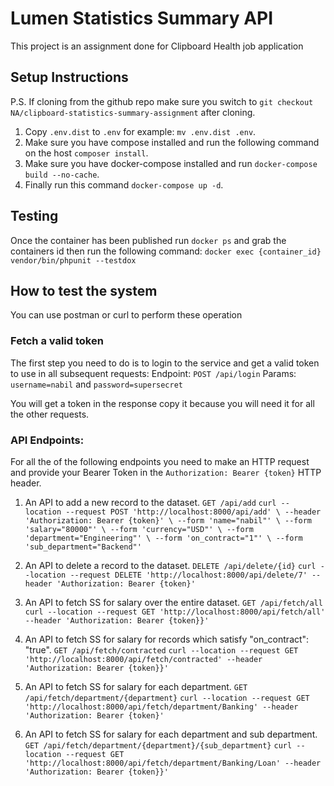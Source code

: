# Lumen Statistics Summary API
This project is an assignment done for Clipboard Health job application

## Setup Instructions
P.S. If cloning from the github repo make sure you switch to `git checkout NA/clipboard-statistics-summary-assignment` after cloning.

1. Copy `.env.dist` to `.env` for example: `mv .env.dist .env`.
2. Make sure you have compose installed and run the following command on the host `composer install`.
3. Make sure you have docker-compose installed and run `docker-compose build --no-cache`.
4. Finally run this command `docker-compose up -d`.

## Testing
Once the container has been published run `docker ps` and grab the containers id then run the following command:
`docker exec {container_id} vendor/bin/phpunit --testdox`

## How to test the system
You can use postman or curl to perform these operation

### Fetch a valid token
The first step you need to do is to login to the service and get a valid token to use in all subsequent requests:
Endpoint: `POST /api/login`
Params: `username=nabil` and `password=supersecret`

You will get a token in the response copy it because you will need it for all the other requests.

### API Endpoints:
For all the of the following endpoints you need to make an HTTP request and provide your Bearer Token in the `Authorization: Bearer {token}` HTTP header.
1. An API to add a new record to the dataset. `GET /api/add`
`
curl --location --request POST 'http://localhost:8000/api/add' \
    --header 'Authorization: Bearer {token}' \
    --form 'name="nabil"' \
    --form 'salary="80000"' \
    --form 'currency="USD"' \
    --form 'department="Engineering"' \
    --form 'on_contract="1"' \
    --form 'sub_department="Backend"'
`
2. An API to delete a record to the dataset. `DELETE /api/delete/{id}`
`curl --location --request DELETE 'http://localhost:8000/api/delete/7' --header 'Authorization: Bearer {token}'`

3. An API to fetch SS for salary over the entire dataset.  `GET /api/fetch/all`
`curl --location --request GET 'http://localhost:8000/api/fetch/all' --header 'Authorization: Bearer {token}}'`

4. An API to fetch SS for salary for records which satisfy "on_contract": "true". `GET /api/fetch/contracted`
`curl --location --request GET 'http://localhost:8000/api/fetch/contracted' --header 'Authorization: Bearer {token}}'`

5. An API to fetch SS for salary for each department. `GET /api/fetch/department/{department}`
`curl --location --request GET 'http://localhost:8000/api/fetch/department/Banking' --header 'Authorization: Bearer {token}'`

6. An API to fetch SS for salary for each department and sub department. `GET /api/fetch/department/{department}/{sub_department}`
`curl --location --request GET 'http://localhost:8000/api/fetch/department/Banking/Loan' --header 'Authorization: Bearer {token}}'`